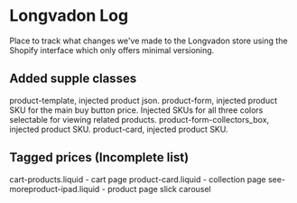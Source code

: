# Longvadon Log
Place to track what changes we've made to the Longvadon store using the Shopify interface which only offers minimal versioning.

## Added supple classes
product-template, injected product json.
product-form, injected product SKU for the main buy button price. Injected SKUs for all three colors selectable for viewing related products.
product-form-collectors_box, injected product SKU.
product-card, injected product SKU.

## Tagged prices (Incomplete list)
cart-products.liquid - cart page
product-card.liquid - collection page
see-moreproduct-ipad.liquid - product page slick carousel
